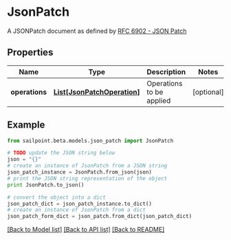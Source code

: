 # JsonPatch

A JSONPatch document as defined by [RFC 6902 - JSON Patch](https://tools.ietf.org/html/rfc6902)

## Properties
Name | Type | Description | Notes
------------ | ------------- | ------------- | -------------
**operations** | [**List[JsonPatchOperation]**](JsonPatchOperation.md) | Operations to be applied | [optional] 

## Example

```python
from sailpoint.beta.models.json_patch import JsonPatch

# TODO update the JSON string below
json = "{}"
# create an instance of JsonPatch from a JSON string
json_patch_instance = JsonPatch.from_json(json)
# print the JSON string representation of the object
print JsonPatch.to_json()

# convert the object into a dict
json_patch_dict = json_patch_instance.to_dict()
# create an instance of JsonPatch from a dict
json_patch_form_dict = json_patch.from_dict(json_patch_dict)
```
[[Back to Model list]](../README.md#documentation-for-models) [[Back to API list]](../README.md#documentation-for-api-endpoints) [[Back to README]](../README.md)


